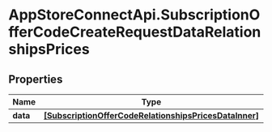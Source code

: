 # AppStoreConnectApi.SubscriptionOfferCodeCreateRequestDataRelationshipsPrices

## Properties

Name | Type | Description | Notes
------------ | ------------- | ------------- | -------------
**data** | [**[SubscriptionOfferCodeRelationshipsPricesDataInner]**](SubscriptionOfferCodeRelationshipsPricesDataInner.md) |  | 


